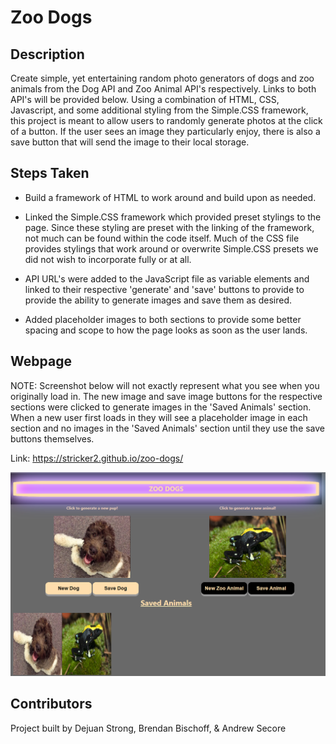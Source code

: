 # Zoo Dogs

## Description

Create simple, yet entertaining random photo generators of dogs and zoo animals from the Dog API and Zoo Animal API's respectively. Links to both API's will be provided below. Using a combination of HTML, CSS, Javascript, and some additional styling from the Simple.CSS framework, this project is meant to allow users to randomly generate photos at the click of a button. If the user sees an image they particularly enjoy, there is also a save button that will send the image to their local storage.

## Steps Taken

* Build a framework of HTML to work around and build upon as needed. 

* Linked the Simple.CSS framework which provided preset stylings to the page. Since these styling are preset with the linking of the framework, not much can be found within the code itself. Much of the CSS file provides stylings that work around or overwrite Simple.CSS presets we did not wish to incorporate fully or at all. 

* API URL's were added to the JavaScript file as variable elements and linked to their respective 'generate' and 'save' buttons to provide to provide the ability to generate images and save them as desired. 

* Added placeholder images to both sections to provide some better spacing and scope to how the page looks as soon as the user lands.

## Webpage

NOTE: Screenshot below will not exactly represent what you see when you originally load in. The new image and save image buttons for the respective sections were clicked to generate images in the 'Saved Animals' section. When a new user first loads in they will see a placeholder image in each section and no images in the 'Saved Animals' section until they use the save buttons themselves.

Link: https://stricker2.github.io/zoo-dogs/

<img src="./assets/images/README-deployed-page-screenshot.png">



## Contributors

Project built by Dejuan Strong, Brendan Bischoff, & Andrew Secore